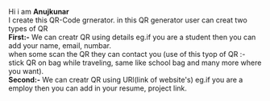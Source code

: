 Hi i am <b>Anujkunar</b> <br>
I create this QR-Code grnerator. in this QR generator user can creat two types of QR <br>
<b>First:-</b> We can creatr QR using details eg.if you are a student then you can add your name, email, numbar.<br>
when some scan the QR they can contact you (use of this tyop of QR :- stick QR on bag while traveling, same like school bag and many more where you want).<br>
<b>Second:-</b> We can creatr QR using URl(link of website's) eg.if you are a employ then you can add in your resume, project link.<br>
